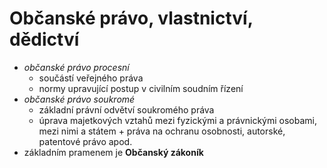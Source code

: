 # Občanské právo, vlastnictví, dědictví
- *občanské právo procesní*
	- součástí veřejného práva
	- normy upravující postup v civilním soudním řízení
- *občanské právo soukromé*
	- základní právní odvětví soukromého práva
	- úprava majetkových vztahů mezi fyzickými a právnickými osobami, mezi nimi a státem + práva na ochranu osobnosti, autorské, patentové právo apod.
- základním pramenem je **Občanský zákoník**
